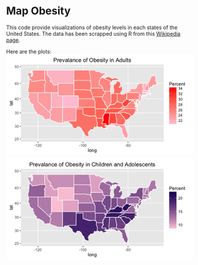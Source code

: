 # Map Obesity

This code provide visualizations of obesity levels in each states of the United States. 
The data has been scrapped using R from this [Wikipedia page](https://en.wikipedia.org/wiki/Obesity_in_the_United_States).

Here are the plots: 
![adults plot](https://github.com/jouegnin/map_obesity/blob/master/plots/AdultsPlot.png)
![children plot](https://github.com/jouegnin/map_obesity/blob/master/plots/ChildrenPlot.png)


